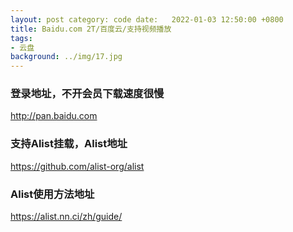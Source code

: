 ```yaml
---
layout: post category: code date:   2022-01-03 12:50:00 +0800
title: Baidu.com 2T/百度云/支持视频播放
tags:
- 云盘
background: ../img/17.jpg
---
```




### 登录地址，不开会员下载速度很慢<br>
http://pan.baidu.com

### 支持Alist挂载，Alist地址<br>
https://github.com/alist-org/alist

### Alist使用方法地址<br>
https://alist.nn.ci/zh/guide/
